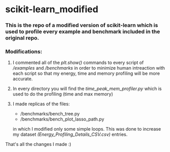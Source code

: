 # scikit-learn_modified
### This is the repo of a modified version of scikit-learn which is used to profile every example and benchmark included in the original repo.
### Modifications:
1) I commented all of the *plt.show()* commands to every script of */examples* and */benchmarks* in order to minimize human intreaction with each script so that my energy, time and memory profiling will be more accurate. 
2) In every directory you will find the *time_peak_mem_profiler.py* which is used to do the profiling (time and max memory)
3) I made replicas of the files:
   - /benchmarks/bench_tree.py 
   - /benchmarks/bench_plot_lasso_path.py

   in which I modified only some simple loops. This was done to increase my dataset *(Energy_Profiling_Details_CSV.csv)* entries. 

That's all the changes I made :) 

